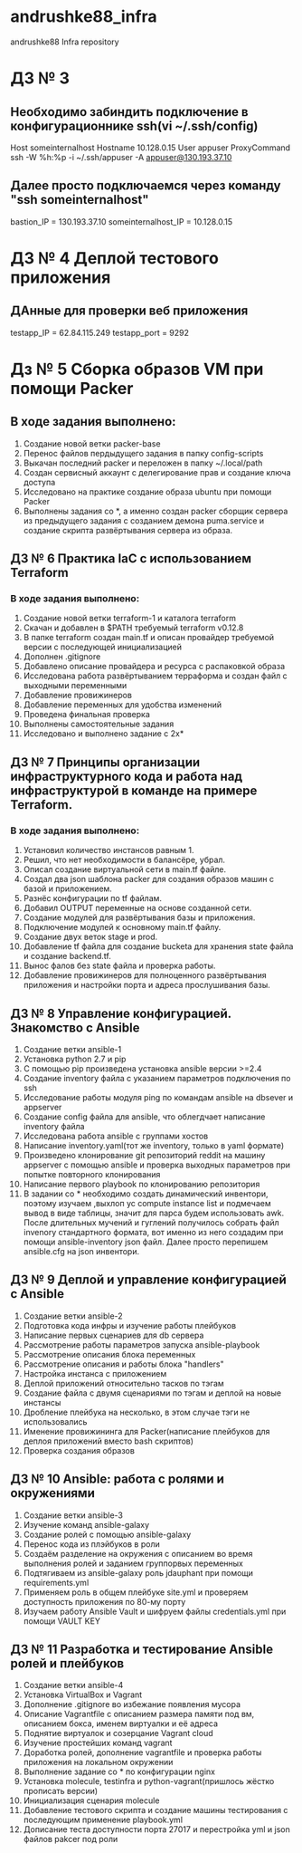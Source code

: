 # andrushke88_infra
andrushke88 Infra repository

# **ДЗ № 3**
## Необходимо забиндить подключение в конфигурационнике ssh(vi ~/.ssh/config)
Host someinternalhost
Hostname 10.128.0.15
User appuser
ProxyCommand ssh -W %h:%p -i ~/.ssh/appuser -A appuser@130.193.37.10
## Далее просто подключаемся через команду "ssh someinternalhost"
bastion_IP = 130.193.37.10
someinternalhost_IP = 10.128.0.15

# **ДЗ № 4 Деплой тестового приложения**
## ДАнные для проверки веб приложения

testapp_IP = 62.84.115.249
testapp_port = 9292

# **Дз № 5 Сборка образов VM при помощи Packer**
## В ходе задания выполнено:

1. Создание новой ветки packer-base
2. Перенос файлов пердыдущего задания в папку config-scripts
3. Выкачан последний packer и переложен в папку ~/.local/path
4. Создан сервисный аккаунт с делегирование прав и создание ключа доступа
5. Исследовано на практике создание образа ubuntu при помощи Packer
6. Выполнены задания со *, а именно создан packer сборщик сервера из предыдущего задания с созданием демона puma.service и создание скрипта развёртывания сервера из образа.

## **ДЗ № 6 Практика IaC с использованием Terraform**
### В ходе задания выполнено:

1. Создание новой ветки terraform-1 и каталога terraform
2. Скачан и добавлен в $PATH требуемый terraform v0.12.8
3. В папке terraform создан main.tf и описан провайдер требуемой версии с последующей инициализацией
4. Дополнен .gitignore
5. Добавлено описание провайдера и ресурса с распаковкой образа
6. Исследована работа развёртыванием терраформа и создан файл с выходными переменными
7. Добавление провижинеров
8. Добавление переменных для удобства изменений
9. Проведена финальная проверка
10. Выполнены самостоятельные задания
11. Исследовано и выполнено задание с 2x*

## **ДЗ № 7 Принципы организации инфраструктурного кода и работа над инфраструктурой в команде на примере Terraform.**
### В ходе задания выполнено:
1. Установил количество инстансов равным 1.
2. Решил, что нет необходимости в балансёре, убрал.
3. Описал создание виртуальной сети в main.tf файле.
4. Создал два json шаблона packer для создания образов машин с базой и приложением.
5. Разнёс конфигурации по tf файлам.
6. Добавил OUTPUT переменные на основе созданной сети.
7. Создание модулей для развёртывания базы и приложения.
8. Подключение модулей к основному main.tf файлу.
9. Создание двух веток stage и prod.
10. Добавление tf файла для создание bucketа для хранения state файла и создание backend.tf.
11. Вынос фалов без state файла и проверка работы.
12. Добавление провижинеров для полноценного развёртывания приложения и настройки порта и адреса прослушивания базы.

## **ДЗ № 8 Управление конфигурацией. Знакомство с Ansible**
1. Создание ветки ansible-1
2. Установка python 2.7 и pip
3. С помощью pip произведена установка ansible версии >=2.4
4. Создание inventory файла с указанием параметров подключения по ssh
5. Исследование работы модуля ping по командам ansible на dbsever и appserver
6. Создание config файла для ansible, что облегдчает написание inventory файла
7. Исследована работа ansible с группами хостов
8. Написание inventory.yaml(тот же inventory, только в yaml формате)
9. Произведено клонирование git репозиторий reddit на машину appserver с помощью ansible и проверка выходных параметров при попытке повторного клонирования
10. Написание первого playbook по клонированию репозитория
11. В задании со * необходимо создать динамический инвентори, поэтому изучаем ,выхлоп yc compute instance list и подмечаем вывод в виде таблицы, значит для парса будем использовать awk. После длительных мучений и гуглений получилось собрать файл invenory стандартного формата, вот именно из него создадим при помощи ansible-inventory json файл. Далее просто перепишем ansible.cfg на json инвентори.

## **ДЗ № 9 Деплой и управление конфигурацией с Ansible**
1. Создание ветки ansible-2
2. Подготовка кода инфры и изучение работы плейбуков
3. Написание первых сценариев для db сервера
4. Рассмотрение работы параметров запуска ansible-playbook
5. Рассмотрение описания блока переменных
6. Рассмотрение описания и работы блока "handlers"
7. Настройка инстанса с приложением
8. Деплой приложений относительно тасков по тэгам
9. Создание файла с двумя сценариями по тэгам и деплой на новые инстансы
10. Дробление плейбука на несколько, в этом случае тэги не использовались
11. Именение провижининга для Packer(написание плейбуков для деплоя приложений вместо bash скриптов)
12. Проверка создания образов

## **ДЗ № 10 Ansible: работа с ролями и окружениями**
1. Создание ветки ansible-3
2. Изучение команд ansible-galaxy
3. Создание ролей с помощью ansible-galaxy
4. Перенос кода из плэйбуков в роли
5. Создаём разделение на окружения с описанием во время выполнения ролей и заданием группорвых переменных
6. Подтягиваем из ansible-galaxy роль jdauphant при помощи requirements.yml
7. Применяем роль в общем плейбуке site.yml и проверяем доступность приложения по 80-му порту
8. Изучаем работу Ansible Vault и шифруем файлы credentials.yml при помощи VAULT KEY

## **ДЗ № 11 Разработка и тестирование Ansible ролей и плейбуков**
1. Создание ветки ansible-4
2. Установка VirtualBox и Vagrant
3. Дополнение .gitignore во избежание появления мусора
4. Описание Vagrantfile с описанием размера памяти под вм, описанием бокса, именем виртуалки и её адреса
5. Поднятие виртуалок и созерцание Vagrant cloud
6. Изучение простейших команд vagrant
7. Доработка ролей, дополнение vagrantfile и проверка работы приложения на локальном окружении
8. Выполнение задание со * по конфигурации nginx
9. Установка molecule, testinfra и python-vagrant(пришлось жёстко прописать версии)
10. Инициализация сценария molecule
11. Добавление тестового скрипта и создание машины тестирования с последующим применение playbook.yml
12. Дописание теста доступности порта 27017 и перестройка yml и json файлов pakcer под роли
